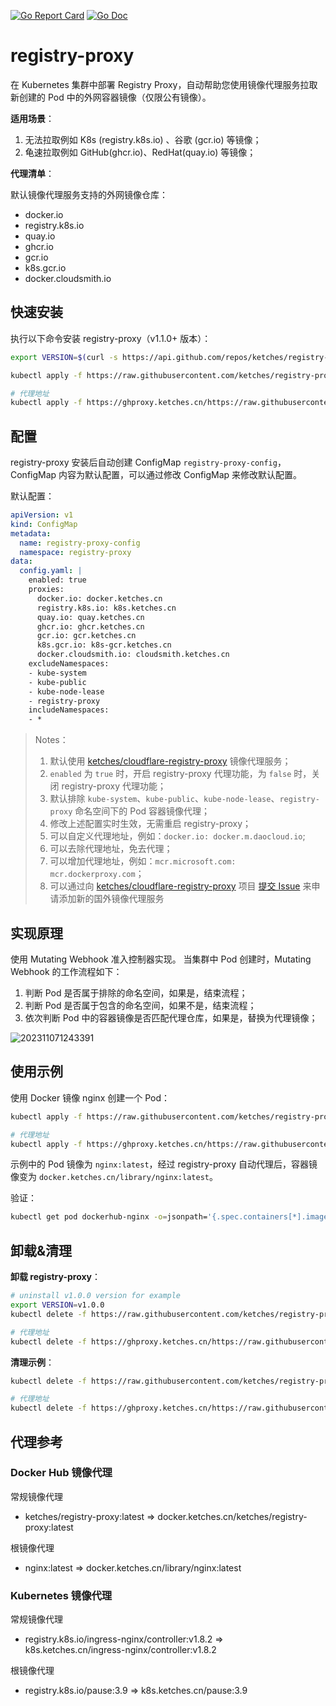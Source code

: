 [![Go Report Card](https://goreportcard.com/badge/github.com/ketches/registry-proxy)](https://goreportcard.com/report/github.com/ketches/registry-proxy)
[![Go Doc](https://pkg.go.dev/badge/github.com/ketches/registry-proxy)](https://pkg.go.dev/github.com/ketches/registry-proxy)

# registry-proxy

在 Kubernetes 集群中部署 Registry Proxy，自动帮助您使用镜像代理服务拉取新创建的 Pod 中的外网容器镜像（仅限公有镜像）。

**适用场景**：

1. 无法拉取例如 K8s (registry.k8s.io) 、谷歌 (gcr.io) 等镜像；
2. 龟速拉取例如 GitHub(ghcr.io)、RedHat(quay.io) 等镜像；

**代理清单**：

默认镜像代理服务支持的外网镜像仓库：

- docker.io
- registry.k8s.io
- quay.io
- ghcr.io
- gcr.io
- k8s.gcr.io
- docker.cloudsmith.io

## 快速安装

执行以下命令安装 registry-proxy（v1.1.0+ 版本）：

```bash
export VERSION=$(curl -s https://api.github.com/repos/ketches/registry-proxy/releases/latest | jq -r .tag_name)

kubectl apply -f https://raw.githubusercontent.com/ketches/registry-proxy/$VERSION/deploy/manifests.yaml

# 代理地址
kubectl apply -f https://ghproxy.ketches.cn/https://raw.githubusercontent.com/ketches/registry-proxy/$VERSION/deploy/manifests.yaml
```

## 配置

registry-proxy 安装后自动创建 ConfigMap `registry-proxy-config`，ConfigMap 内容为默认配置，可以通过修改 ConfigMap 来修改默认配置。

默认配置：

```yaml
apiVersion: v1
kind: ConfigMap
metadata:
  name: registry-proxy-config
  namespace: registry-proxy
data:
  config.yaml: |
    enabled: true
    proxies:
      docker.io: docker.ketches.cn
      registry.k8s.io: k8s.ketches.cn
      quay.io: quay.ketches.cn
      ghcr.io: ghcr.ketches.cn
      gcr.io: gcr.ketches.cn
      k8s.gcr.io: k8s-gcr.ketches.cn
      docker.cloudsmith.io: cloudsmith.ketches.cn
    excludeNamespaces:
    - kube-system
    - kube-public
    - kube-node-lease
    - registry-proxy
    includeNamespaces:
    - *
```

> Notes：
>
> 1. 默认使用 [ketches/cloudflare-registry-proxy](https://github.com/ketches/cloudflare-registry-proxy) 镜像代理服务；
> 2. `enabled` 为 `true` 时，开启 registry-proxy 代理功能，为 `false` 时，关闭 registry-proxy 代理功能；
> 2. 默认排除 `kube-system`、`kube-public`、`kube-node-lease`、`registry-proxy` 命名空间下的 Pod 容器镜像代理；
> 3. 修改上述配置实时生效，无需重启 registry-proxy；
> 4. 可以自定义代理地址，例如：`docker.io: docker.m.daocloud.io`;
> 5. 可以去除代理地址，免去代理；
> 6. 可以增加代理地址，例如：`mcr.microsoft.com: mcr.dockerproxy.com`；
> 7. 可以通过向 [ketches/cloudflare-registry-proxy](https://github.com/ketches/cloudflare-registry-proxy) 项目 [提交 Issue](https://github.com/ketches/cloudflare-registry-proxy/issues/new) 来申请添加新的国外镜像代理服务

## 实现原理

使用 Mutating Webhook 准入控制器实现。 当集群中 Pod 创建时，Mutating Webhook 的工作流程如下：

1. 判断 Pod 是否属于排除的命名空间，如果是，结束流程；
2. 判断 Pod 是否属于包含的命名空间，如果不是，结束流程；
3. 依次判断 Pod 中的容器镜像是否匹配代理仓库，如果是，替换为代理镜像；

![202311071243391](https://fs.poneding.com/images/202311071243391.png)

## 使用示例

使用 Docker 镜像 nginx 创建一个 Pod：

```bash
kubectl apply -f https://raw.githubusercontent.com/ketches/registry-proxy/$VERSION/examples/dockerhub-nginx.yaml

# 代理地址
kubectl apply -f https://ghproxy.ketches.cn/https://raw.githubusercontent.com/ketches/registry-proxy/$VERSION/examples/dockerhub-nginx.yaml
```

示例中的 Pod 镜像为 `nginx:latest`，经过 registry-proxy 自动代理后，容器镜像变为 `docker.ketches.cn/library/nginx:latest`。

验证：

```bash
kubectl get pod dockerhub-nginx -o=jsonpath='{.spec.containers[*].image}'
```

## 卸载&清理

**卸载 registry-proxy**：

```bash
# uninstall v1.0.0 version for example
export VERSION=v1.0.0
kubectl delete -f https://raw.githubusercontent.com/ketches/registry-proxy/$VERSION/deploy/manifests.yaml

# 代理地址
kubectl delete -f https://ghproxy.ketches.cn/https://raw.githubusercontent.com/ketches/registry-proxy/$VERSION/deploy/manifests.yaml
```

**清理示例**：

```bash
kubectl delete -f https://raw.githubusercontent.com/ketches/registry-proxy/$VERSION/examples/dockerhub-nginx.yaml

# 代理地址
kubectl delete -f https://ghproxy.ketches.cn/https://raw.githubusercontent.com/ketches/registry-proxy/$VERSION/examples/dockerhub-nginx.yaml
```

## 代理参考

### Docker Hub 镜像代理

常规镜像代理

- ketches/registry-proxy:latest => docker.ketches.cn/ketches/registry-proxy:latest

根镜像代理

- nginx:latest => docker.ketches.cn/library/nginx:latest

### Kubernetes 镜像代理

常规镜像代理

- registry.k8s.io/ingress-nginx/controller:v1.8.2 => k8s.ketches.cn/ingress-nginx/controller:v1.8.2

根镜像代理

- registry.k8s.io/pause:3.9 => k8s.ketches.cn/pause:3.9
